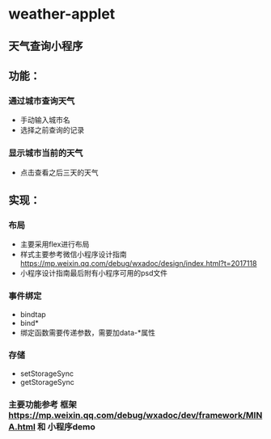 # weather-applet

## 天气查询小程序

## 功能：

### 通过城市查询天气
- 手动输入城市名
- 选择之前查询的记录

### 显示城市当前的天气
- 点击查看之后三天的天气

## 实现：
### 布局
- 主要采用flex进行布局
- 样式主要参考微信小程序设计指南 https://mp.weixin.qq.com/debug/wxadoc/design/index.html?t=2017118
- 小程序设计指南最后附有小程序可用的psd文件
### 事件绑定
- bindtap
- bind*
- 绑定函数需要传递参数，需要加data-*属性
### 存储
- setStorageSync
- getStorageSync
### 主要功能参考 框架 https://mp.weixin.qq.com/debug/wxadoc/dev/framework/MINA.html 和 小程序demo

